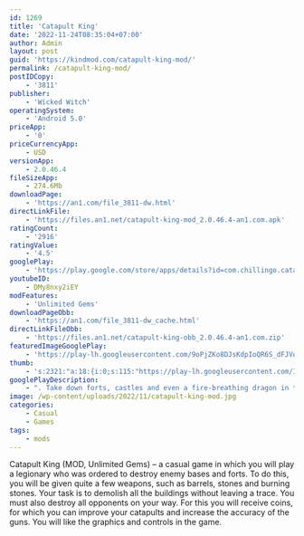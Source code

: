 ```yaml
---
id: 1269
title: 'Catapult King'
date: '2022-11-24T08:35:04+07:00'
author: Admin
layout: post
guid: 'https://kindmod.com/catapult-king-mod/'
permalink: /catapult-king-mod/
postIDCopy:
    - '3811'
publisher:
    - 'Wicked Witch'
operatingSystem:
    - 'Android 5.0'
priceApp:
    - '0'
priceCurrencyApp:
    - USD
versionApp:
    - 2.0.46.4
fileSizeApp:
    - 274.6Mb
downloadPage:
    - 'https://an1.com/file_3811-dw.html'
directLinkFile:
    - 'https://files.an1.net/catapult-king-mod_2.0.46.4-an1.com.apk'
ratingCount:
    - '2916'
ratingValue:
    - '4.5'
googlePlay:
    - 'https://play.google.com/store/apps/details?id=com.chillingo.catapultkingfree.android.row'
youtubeID:
    - DMy8nxy2iEY
modFeatures:
    - 'Unlimited Gems'
downloadPageObb:
    - 'https://an1.com/file_3811-dw_cache.html'
directLinkFileObb:
    - 'https://files.an1.net/catapult-king-obb_2.0.46.4-an1.com.zip'
featuredImageGooglePlay:
    - 'https://play-lh.googleusercontent.com/9oPjZKo8DJsKdpIoQR6S_dFJVofUFsBbvmjKU3716yt8XxLBA6HDcOubX3Jwq-iT32w'
thumb:
    - 's:2321:"a:18:{i:0;s:115:"https://play-lh.googleusercontent.com/I0IbsvhDzEE0edaUEUMO0dScpOJ1Qj94gp6GHq-ZKxPYggPcK0MwYaozufX988lmXOQ=w526-h296";i:1;s:116:"https://play-lh.googleusercontent.com/MR7gKxO_allwmd995vt8uBq2VOzrVkIkiZWhCrJJtObep8Rx6Nbne8uf8Uu4-FM5PoNy=w526-h296";i:2;s:114:"https://play-lh.googleusercontent.com/DM5N6mJNBm-OiCK1AwgIaaw1ZNb3M89FzEnNKDoV_Tb1OzsFdeQjzDwuF1m90lFA2A=w526-h296";i:3;s:116:"https://play-lh.googleusercontent.com/cC7YcDEkwthzLYDTjxiBHVdRIvSma_LHtB8mJOczB0qB2zEpTe2Hh2bgMqY5M-yf1y1A=w526-h296";i:4;s:115:"https://play-lh.googleusercontent.com/ve_a0O5eMiYWgRjOAds5il5lS_6Oj5EB-XA4Ab9RSA9evMIagGHinkuw21m2t9gy5X0=w526-h296";i:5;s:115:"https://play-lh.googleusercontent.com/uOPFRriiV2uADeY7-e7HHWp1n60WRNisTycfwqMVhiHr2gDKn9OkOoatlq5slo9VKw8=w526-h296";i:6;s:116:"https://play-lh.googleusercontent.com/HpYRlJsaR812b-jrn-Hkyy8SiwjVvfYIe9EN1z03g2JAcm07YqHIcmAn6Fdrqkbuqg42=w526-h296";i:7;s:114:"https://play-lh.googleusercontent.com/sWVZ5g5RhGwB-x0a3bRJCFMaoISCfVZjzPXNHlnRuhel7QmFNAE0iRUWzv09RN560g=w526-h296";i:8;s:115:"https://play-lh.googleusercontent.com/jPsXmnOB0a7XIkGZMpRliUXuS7nY0M0A836q4d2zCCAfD_b9e6ADZkYvrGhrPZGJo4M=w526-h296";i:9;s:116:"https://play-lh.googleusercontent.com/CoNJA2HmdEh949dZVbe0MQR_M4Bht2jfxpxqFLvB1Vvyw25I8MtTeoSqfbsBrt0MXruT=w526-h296";i:10;s:114:"https://play-lh.googleusercontent.com/Xx9Jj7Fk12w1jzpTxsQTeovSzVrAJo0TS_8-HLd3VaRMffSyYPQl99W9hVdsC2LFgg=w526-h296";i:11;s:115:"https://play-lh.googleusercontent.com/mPVUsaaYlVIn6d-aGP3X5AK1qBQkFJKzhhz4C-4G5LPhtU12T-Qv7K47kqUBbGc5pIs=w526-h296";i:12;s:114:"https://play-lh.googleusercontent.com/7-Zp2fv-A0E6FmlTOM5U6wIPnOVgz3ewgJ-fDz6kFUImLPSxWqPtB_Y3xEGEj3RA6w=w526-h296";i:13;s:116:"https://play-lh.googleusercontent.com/7IaZmQFddrLZHMp-dT4pWcFpgJCSAiFzMi6MMnDFmgtB0FgdImFRCDY2njKAG5l1sZ5A=w526-h296";i:14;s:115:"https://play-lh.googleusercontent.com/R_24CH8burIjUK9R2_eKQ0oWJ-i1z4BWH2YQnfE7Rz3DrDLZrye02AnbjdIk-PaiROY=w526-h296";i:15;s:114:"https://play-lh.googleusercontent.com/tecaBCwvns95rg4Gw0Fp_P0hjyLcDhH-0MhrehGQvPzz-vxrjuncMxeQW6BpL63pXA=w526-h296";i:16;s:116:"https://play-lh.googleusercontent.com/BPB-WfRIEOriwx7ncWCNcuLzUJx87quD6elz_jhAt5yN5oF6a1AnYKbZf0pInJHodewc=w526-h296";i:17;s:116:"https://play-lh.googleusercontent.com/DBn4-iSo4UXX8F8PjKrSlHOm8UjtbakcOQ8sSMGltvH51o0EftKkcJJjlkUXcqc1nUT6=w526-h296";}";'
googlePlayDescription:
    - ". Take down forts, castles and even a fire-breathing dragon in the award-winning Catapult King—the King of castle crushers! Rescue the princess and defeat the enemy in this beautiful, 3D fantasy adventure.. This app offers in-app purchases.\_ You may restrict in-app purchasing using your device settings.. Princesses are constantly getting themselves kidnapped by dragons and this one is no different. Now it's up to you to get her back using your arsenal of cannonballs and power-ups."
image: /wp-content/uploads/2022/11/catapult-king-mod.jpg
categories:
    - Casual
    - Games
tags:
    - mods
---
```


Catapult King (MOD, Unlimited Gems) – a casual game in which you will play a legionary who was ordered to destroy enemy bases and forts. To do this, you will be given quite a few weapons, such as barrels, stones and burning stones. Your task is to demolish all the buildings without leaving a trace. You must also destroy all opponents on your way. For this you will receive coins, for which you can improve your catapults and increase the accuracy of the guns. You will like the graphics and controls in the game.
